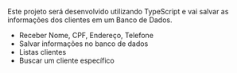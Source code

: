 Este projeto será desenvolvido utilizando TypeScript e vai salvar as informações dos clientes em um Banco de Dados.

- Receber Nome, CPF, Endereço, Telefone
- Salvar informações no banco de dados
- Listas clientes
- Buscar um cliente específico
